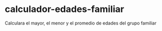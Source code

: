 # calculador-edades-familiar
Calculara el mayor, el menor y el promedio de edades del grupo familiar

